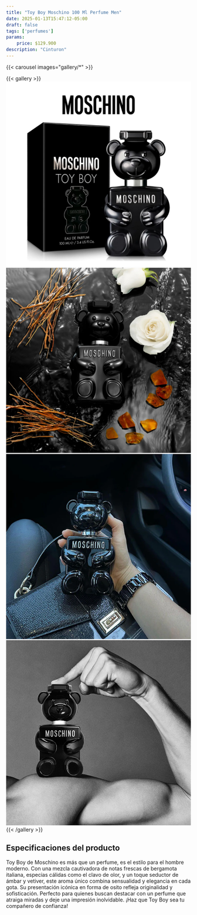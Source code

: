 ```yaml
---
title: "Toy Boy Moschino 100 Ml Perfume Men"
date: 2025-01-13T15:47:12-05:00
draft: false
tags: ['perfumes']
params:
    price: $129.900
description: "Cinturon"
---
```


{{< carousel images="gallery/*" >}}
<p>  </p>
{{< gallery >}}
  <img src="gallery/01.png" class="grid-w25 md:grid-w20 xl:grid-w15" />
  <img src="gallery/02.png" class="grid-w25 md:grid-w20 xl:grid-w15" />
  <img src="gallery/03.png" class="grid-w25 md:grid-w20 xl:grid-w15" />
  <img src="gallery/04.png" class="grid-w25 md:grid-w20 xl:grid-w15" />
{{< /gallery >}}
<p>  </p>

## Especificaciones del producto
Toy Boy de Moschino es más que un perfume, es el estilo para el hombre moderno. Con una mezcla cautivadora de notas frescas de bergamota italiana, especias cálidas como el clavo de olor, y un toque seductor de ámbar y vetiver, este aroma único combina sensualidad y elegancia en cada gota. Su presentación icónica en forma de osito refleja originalidad y sofisticación. Perfecto para quienes buscan destacar con un perfume que atraiga miradas y deje una impresión inolvidable. ¡Haz que Toy Boy sea tu compañero de confianza!


